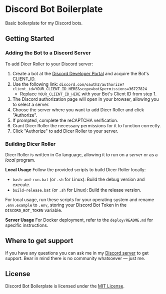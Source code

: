 # Discord Bot Boilerplate

Basic boilerplate for my Discord bots.

## Getting Started

### Adding the Bot to a Discord Server

To add Dicer Roller to your Discord server:

1. Create a bot at the [Discord Developer Portal](https://discord.com/developers/applications) and acquire the Bot's CLIENT_ID.
2. Use the following link: `discord.com/oauth2/authorize?client_id=YOUR_CLIENT_ID_HERE&scope=bot&permissions=36727824`
   - Replace `YOUR_CLIENT_ID_HERE` with your Bot's Client ID from step 1.
3. The Discord authorization page will open in your browser, allowing you to select a server.
4. Choose the server where you want to add Dicer Roller and click "Authorize".
5. If prompted, complete the reCAPTCHA verification.
6. Grant Dicer Roller the necessary permissions for it to function correctly.
7. Click "Authorize" to add Dicer Roller to your server.

### Building Dicer Roller

Dicer Roller is written in Go language, allowing it to run on a *server* or as a *local* program.

**Local Usage**
Follow the provided scripts to build Dicer Roller locally:
  - `bash-and-run.bat` (or `.sh` for Linux): Build the debug version and execute.
  - `build-release.bat` (or `.sh` for Linux): Build the release version.

For local usage, run these scripts for your operating system and rename `.env.example` to `.env`, storing your Discord Bot Token in the `DISCORD_BOT_TOKEN` variable.

**Server Usage**
For Docker deployment, refer to the `deploy/README.md` for specific instructions.

## Where to get support

If you have any questions you can ask me in my [Discord server](https://discord.gg/NVtdTka8ZT) to get support. Bear in mind there is no community whatsoever — just me.

## License

Discord Bot Boilerplate is licensed under the [MIT License](https://opensource.org/licenses/MIT).
